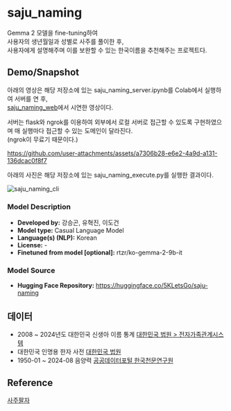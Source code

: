 # saju_naming
Gemma 2 모델을 fine-tuning하여  
사용자의 생년월일과 성별로 사주를 풀이한 후,  
사용자에게 설명해주며 이를 보완할 수 있는 한국이름을 추천해주는 프로젝트다.

## Demo/Snapshot
아래의 영상은 해당 저장소에 있는 saju_naming_server.ipynb를 Colab에서 실행하여 서버를 연 후,  
[saju_naming_web](https://5kletsgo.github.io/saju_naming_web/)에서 시연한 영상이다.  

서버는 flask와 ngrok를 이용하여 외부에서 로컬 서버로 접근할 수 있도록 구현하였으며 매 실행마다 접근할 수 있는 도메인이 달라진다.  
(ngrok이 무료기 때문이다.)

https://github.com/user-attachments/assets/a7306b28-e6e2-4a9d-a131-136dcac0f8f7



아래의 사진은 해당 저장소에 있는 saju_naming_execute.py를 실행한 결과이다.

![saju_naming_cli](https://github.com/user-attachments/assets/6d75b356-b925-4780-b750-b7e2a1144051)


### Model Description
- **Developed by:** 강승곤, 유혁진, 이도건
- **Model type:** Casual Language Model
- **Language(s) (NLP):** Korean
- **License:** -
- **Finetuned from model [optional]:** rtzr/ko-gemma-2-9b-it

### Model Source
- **Hugging Face Repository:** https://huggingface.co/5KLetsGo/saju-naming

## 데이터
- 2008 ~ 2024년도 대한민국 신생아 이름 통계 [대한민국 법원 > 전자가족관계시스템](https://efamily.scourt.go.kr)
- 대한민국 인명용 한자 사전 [대한민국 법원](http://help.scourt.go.kr)
- 1950-01 ~ 2024-08 음양력 [공공데이터포털 한국천문연구원](https://www.data.go.kr/data/15012679/openapi.do)

## Reference
[사주팔자](https://ko.wikipedia.org/wiki/%EC%82%AC%EC%A3%BC%ED%8C%94%EC%9E%90)
